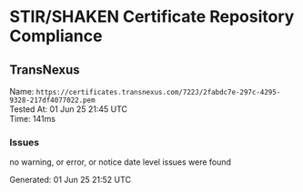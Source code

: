 # STIR/SHAKEN Certificate Repository Compliance

## TransNexus

Name: `https://certificates.transnexus.com/722J/2fabdc7e-297c-4295-9328-217df4077022.pem`\
Tested At: 01 Jun 25 21:45 UTC\
Time: 141ms

### Issues

no warning, or error, or notice date level issues were found

Generated: 01 Jun 25 21:52 UTC